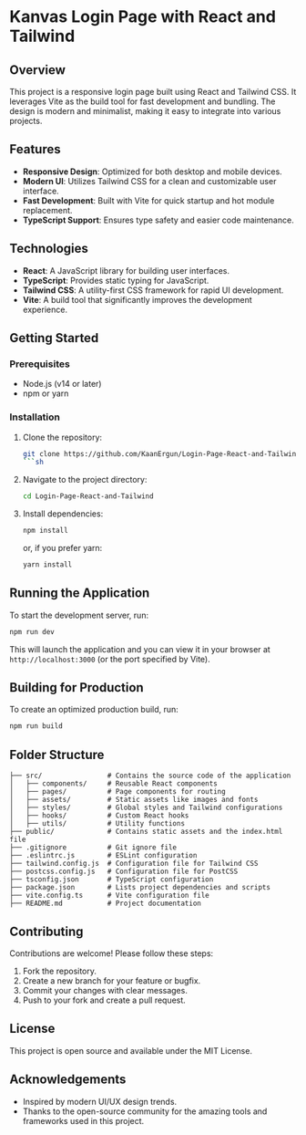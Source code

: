 # Kanvas Login Page with React and Tailwind

## Overview

This project is a responsive login page built using React and Tailwind CSS. It leverages Vite as the build tool for fast development and bundling. The design is modern and minimalist, making it easy to integrate into various projects.

## Features

- **Responsive Design**: Optimized for both desktop and mobile devices.
- **Modern UI**: Utilizes Tailwind CSS for a clean and customizable user interface.
- **Fast Development**: Built with Vite for quick startup and hot module replacement.
- **TypeScript Support**: Ensures type safety and easier code maintenance.

## Technologies

- **React**: A JavaScript library for building user interfaces.
- **TypeScript**: Provides static typing for JavaScript.
- **Tailwind CSS**: A utility-first CSS framework for rapid UI development.
- **Vite**: A build tool that significantly improves the development experience.

## Getting Started

### Prerequisites

- Node.js (v14 or later)
- npm or yarn

### Installation

1. Clone the repository:

   ```sh
   git clone https://github.com/KaanErgun/Login-Page-React-and-Tailwind.git
   ```sh

2. Navigate to the project directory:

   ```sh
   cd Login-Page-React-and-Tailwind
   ```

3. Install dependencies:

   ```sh
   npm install
   ```

   or, if you prefer yarn:

   ```sh
   yarn install
   ```

## Running the Application

To start the development server, run:

```sh
npm run dev
```

This will launch the application and you can view it in your browser at `http://localhost:3000` (or the port specified by Vite).

## Building for Production

To create an optimized production build, run:

```sh
npm run build
```

## Folder Structure

```null
├── src/                # Contains the source code of the application
│   ├── components/     # Reusable React components
│   ├── pages/          # Page components for routing
│   ├── assets/         # Static assets like images and fonts
│   ├── styles/         # Global styles and Tailwind configurations
│   ├── hooks/          # Custom React hooks
│   ├── utils/          # Utility functions
├── public/             # Contains static assets and the index.html file
├── .gitignore          # Git ignore file
├── .eslintrc.js        # ESLint configuration
├── tailwind.config.js  # Configuration file for Tailwind CSS
├── postcss.config.js   # Configuration file for PostCSS
├── tsconfig.json       # TypeScript configuration
├── package.json        # Lists project dependencies and scripts
├── vite.config.ts      # Vite configuration file
├── README.md           # Project documentation
```

## Contributing

Contributions are welcome! Please follow these steps:

1. Fork the repository.
2. Create a new branch for your feature or bugfix.
3. Commit your changes with clear messages.
4. Push to your fork and create a pull request.

## License

This project is open source and available under the MIT License.

## Acknowledgements

- Inspired by modern UI/UX design trends.
- Thanks to the open-source community for the amazing tools and frameworks used in this project.
